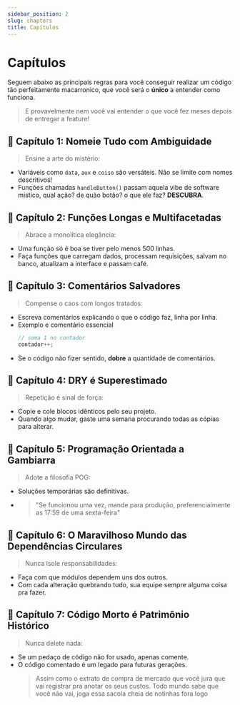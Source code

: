 ```yaml
---
sidebar_position: 2
slug: chapters
title: Capítulos
---
```


# Capítulos

Seguem abaixo as príncipais regras para você conseguir realizar um código tão perfeitamente macarronico, que você será o **único** a entender como funciona.

> E provavelmente nem você vai entender o que você fez meses depois de entregar a feature!

## 📖 Capítulo 1: Nomeie Tudo com Ambiguidade

> Ensine a arte do mistério:

- Variáveis como `data`, `aux` e `coiso` são versáteis. Não se limite com nomes descritivos!
- Funções chamadas `handleButton()` passam aquela vibe de software místico, qual ação? de quão botão? o que ele faz? **DESCUBRA**.

## 📖 Capítulo 2: Funções Longas e Multifacetadas

> Abrace a monolítica elegância:

- Uma função só é boa se tiver pelo menos 500 linhas.
- Faça funções que carregam dados, processam requisições, salvam no banco, atualizam a interface e passam café.

## 📖 Capítulo 3: Comentários Salvadores

> Compense o caos com longos tratados:

- Escreva comentários explicando o que o código faz, linha por linha.
- Exemplo e comentário essencial
    ```c
    // soma 1 no contador
    contador++;
    ```
- Se o código não fizer sentido, **dobre** a quantidade de comentários.

## 📖 Capítulo 4: DRY é Superestimado

> Repetição é sinal de força:

- Copie e cole blocos idênticos pelo seu projeto.
- Quando algo mudar, gaste uma semana procurando todas as cópias para alterar.

## 📖 Capítulo 5: Programação Orientada a Gambiarra

> Adote a filosofia POG:

- Soluções temporárias são definitivas.
- > "Se funcionou uma vez, mande para produção, preferencialmente as 17:59 de uma sexta-feira"

## 📖 Capítulo 6: O Maravilhoso Mundo das Dependências Circulares

> Nunca isole responsabilidades:

- Faça com que módulos dependem uns dos outros.
- Com cada alteração quebrando tudo, sua equipe sempre alguma coisa pra fazer.

## 📖 Capítulo 7: Código Morto é Patrimônio Histórico

> Nunca delete nada:

- Se um pedaço de código não for usado, apenas comente.
- O código comentado é um legado para futuras gerações.
    > Assim como o extrato de compra de mercado que você jura que vai registrar pra anotar os seus custos. Todo mundo sabe que você não vai, joga essa sacola cheia de notinhas fora logo